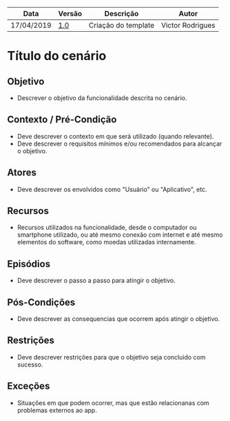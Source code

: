| Data       | Versão | Descrição                           | Autor             |
| ---------- | ------ | ----------------------------------- | ----------------- |
| 17/04/2019 | [1.0](https://github.com/requisitos-2019-1/Ribon/commit/a6e955da4bbd5a1d06b62bd0a377992e0c5b51dd)    | Criação do template                 | Victor Rodrigues  |

# Título do cenário

## Objetivo

- Descrever o objetivo da funcionalidade descrita no cenário.


## Contexto / Pré-Condição

- Deve descrever o contexto em que será utilizado (quando relevante).
- Deve descrever o requisitos mínimos e/ou recomendados para alcançar o objetivo.

## Atores

- Deve descrever os envolvidos como "Usuário" ou "Aplicativo", etc.

## Recursos

- Recursos utilizados na funcionalidade, desde o computador ou smartphone utilizado, ou até mesmo conexão com internet e até mesmo elementos do software, como moedas utilizadas internamente.

## Episódios

- Deve descrever o passo a passo para atingir o objetivo.

## Pós-Condições

- Deve descrever as consequencias que ocorrem após atingir o objetivo.

## Restrições

- Deve descrever restrições para que o objetivo seja concluido com sucesso.

## Exceções

- Situações em que podem ocorrer, mas que estão relacionanas com problemas externos ao app.
